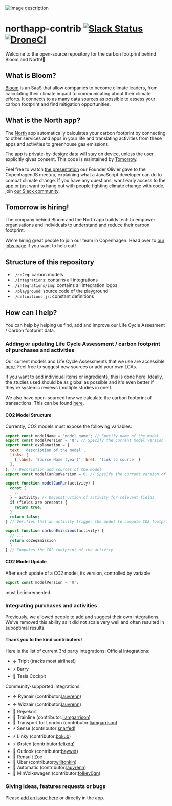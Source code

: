 ![Image description](https://north-app.com/appblogheader.png)

# northapp-contrib [![Slack Status](http://slack.tmrow.com/badge.svg)](http://slack.tmrow.com) [![DroneCI](https://drone.tmrow.com/api/badges/tmrowco/tmrow/status.svg)](https://circleci.com/gh/tmrowco/northapp-contrib)

Welcome to the open-source repository for the carbon footprint behind Bloom and North!👋

## What is Bloom?

[Bloom](https://www.bloomclimate.com) is an SaaS that allow companies to become climate leaders, from calculating their climate impact to communicating about their climate efforts. It connects to as many data sources as possible to assess your carbon footprint and find mitigation opportunities.


## What is the North app?
The [North](https://www.north-app.com) app automatically calculates your carbon footprint by connecting to other services and apps in your life and translating activities from these apps and activities to greenhouse gas emissions.

The app is private-by-design: data will stay on device, unless the user explicitly gives consent. This code is maintained by [Tomorrow](https://www.tmrow.com).

Feel free to watch [the presentation](https://www.youtube.com/watch?v=keOPXD-ojWY) our Founder Olivier gave to the CopenhagenJS meetup, explaining what a JavaScript developer can do to combat climate change. If you have any questions, want early access to the app or just want to hang out with people fighting climate change with code, join [our Slack community](https://slack.tmrow.com).

## Tomorrow is hiring!
The company behind Bloom and the North app builds tech to empower organisations and individuals to understand and reduce their carbon footprint.

We're hiring great people to join our team in Copenhagen. Head over to [our jobs page](https://www.tmrow.com/jobs) if you want to help out!

## Structure of this repository

- `./co2eq`: carbon models
- `./integrations`: contains all integrations
- `./integrations/img`: contains all integration logos
- `./playground`: source code of the playground
- `./definitions.js`: constant definitions

## How can I help?
You can help by helping us find, add and improve our Life Cycle Assesment / Carbon footprint data.

### Adding or updating Life Cycle Assessment / carbon footprint of purchases and activities

Our current models and Life Cycle Assessments that we use are accessible [here](https://github.com/tmrowco/northapp-contrib/tree/master/co2eq). Feel free to suggest new sources or add your own LCAs.

If you want to add individual items or ingredients, this is done [here](https://github.com/tmrowco/northapp-contrib/blob/master/co2eq/purchase/footprints.yml). Ideally, the studies used should be as global as possible and it's even better if they're systemic reviews (multiple studies in one!).

We also have open-sourced how we calculate the carbon footprint of transactions. This can be found [here](https://github.com/tmrowco/northapp-contrib/tree/master/co2eq/purchase). 

#### CO2 Model Structure

Currently, CO2 models must expose the following variables:

```javascript
export const modelName = 'model name'; // Specify name of the model
export const modelVersion = '0'; // Specify the current model version
export const explanation = {
  text: 'description of the model',
  links: [
    { label: 'Source Name (year)', href: 'link to source' }
  ],
}; // Description and sources of the model
export const modelCanRunVersion = 0; // Specify the current version of the can run function

export function modelCanRun(activity) {
  const {
    ...
  } = activity; // Deconstruction of activity for relevant fields
  if (fields are present) {
    return true;
  }
  return false;
} // Verifies that an activity trigger the model to compute CO2 footprint

export function carbonEmissions(activity) {
  // ...
  return co2eqEmission
  }
} // Computes the CO2 footprint of the activity
```

#### CO2 Model Update

After each update of a CO2 model, its version, controlled by variable

```javascript
export const modelVersion = '0';
```

must be incremented.




### Integrating purchases and activities
Previously, we allowed people to add and suggest their own integrations. We've removed this ability as it did not scale very well and often resulted in suboptimal results.

#### Thank you to the kind contributers!
Here is the list of current 3rd party integrations:
Official integrations:
- ✈️ Tripit (tracks most airlines!)
- ⚡ Barry
- 🚗 Tesla Cockpit

Community-supported integrations:
- ✈️ Ryanair (contributor:[lauvrenn](https://github.com/lauvrenn))
- ✈️ Wizzair (contributor:[lauvrenn](https://github.com/lauvrenn))
- 🚂 Rejsekort
- 🚂 Trainline (contributor:[liamgarrison](https://github.com/liamgarrison))
- 🚂 Transport for London (contributor:[liamgarrison](https://github.com/liamgarrison))
- ⚡ Sense (contributor:[snarfed](https://github.com/snarfed))
- ⚡ Linky (contributor:[bokub](https://github.com/bokub))
- ⚡ Ørsted (contributor:[felixdq](https://github.com/felixdq))
- 📧 Outlook (contributor:[baywet](https://github.com/baywet))
- 🚗 Renault Zoé
- 🚗 Uber (contributor:[willtonkin](https://github.com/willtonkin))
- 🚗 Automatic (contributor:[lauvrenn](https://github.com/lauvrenn))
- 🚗 MinVolkswagen (contributor:[folkev0gn](https://github.com/folkev0gn))



### Giving ideas, features requests or bugs

Please [add an issue here](https://github.com/tmrowco/northapp-contrib/issues/new) or directly in the app.
